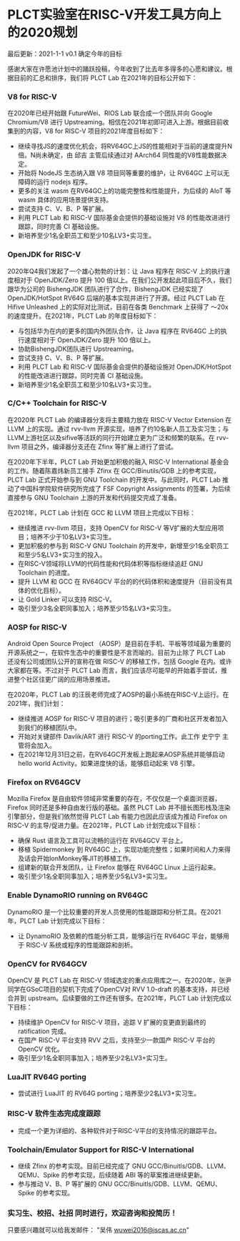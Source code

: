 # PLCT实验室在RISC-V开发工具方向上的2020规划

最后更新：2021-1-1 v0.1 确定今年的目标

感谢大家在许愿池计划中的踊跃投稿，今年收到了比去年多得多的心愿和建议。根据目前的汇总和排序，我们将 PLCT Lab 在2021年的目标公开如下：

### V8 for RISC-V

在2020年已经开始跟 FutureWei、RIOS Lab 联合成一个团队并向 Google Chromium/V8 进行 Upstreaming。相信在2021年初即可进入上游。根据目前收集到的内容，V8 for RISC-V 项目的2021年度目标如下：

- 继续寻找JS的速度优化机会，将RV64GC上JS的性能相对于当前的速度提升N倍。N尚未确定，由 邱吉 主管后续通过对 AArch64 同性能的V8性能数据决定。
- 开始将 NodeJS 生态纳入跟 V8 项目同等重要的维护，让 RV64GC 上可以无障碍的运行 nodejs 程序。
- 更多的关注 wasm 在RV64GC上的功能完整性和性能提升，为后续的 AIoT 等 wasm 具体的应用场景提供支持。
- 尝试支持 C、V、B、P 等扩展。
- 利用 PLCT Lab 和 RISC-V 国际基金会提供的基础设施对 V8 的性能改进进行跟踪，同时完善 CI 基础设施。
- 新培养至少1名全职员工和至少10名LV3+实习生。

### OpenJDK for RISC-V

2020年Q4我们发起了一个雄心勃勃的计划：让 Java 程序在 RISC-V 上的执行速度相对于 OpenJDK/Zero 提升 100 倍以上。在我们公开发起此项目后不久，我们跟华为公司的 BishengJDK 团队进行了合作，BishengJDK 已经实现了 OpenJDK/HotSpot RV64G 后端的基本实现并进行了开源。经过 PLCT Lab 在 Hifive Unleashed 上的实际对比测试，目前在各类 Benchmark 上获得了 ～20x 的速度提升。在2021年，PLCT Lab 的年度目标如下：

- 与包括华为在内的更多的国内外团队合作，让 Java 程序在 RV64GC 上的执行速度相对于 OpenJDK/Zero 提升 100 倍以上。
- 协助BishengJDK团队进行 Upstreaming。
- 尝试支持 C、V、B、P 等扩展。
- 利用 PLCT Lab 和 RISC-V 国际基金会提供的基础设施对 OpenJDK/HotSpot 的性能改进进行跟踪，同时完善 CI 基础设施。
- 新培养至少1名全职员工和至少10名LV3+实习生。

### C/C++ Toolchain for RISC-V

在2020年 PLCT Lab 的编译器分支将主要精力放在 RISC-V Vector Extension 在 LLVM 上的实现。通过 rvv-llvm 开源实现，培养了约10名新人员工及实习生；与LLVM上游社区以及sifive等活跃的同行开始建立更为广泛和频繁的联系。在 rvv-llvm 项目之外，编译器分支还在 Zfinx 等扩展上进行了尝试。

在2020年下半年，PLCT Lab 开始更加积极的融入 RISC-V International 基金会的工作。随着陈嘉炜新员工接手 Zfinx 在 GCC/Binutils/GDB 上的参考实现，PLCT Lab 正式开始参与到 GNU Toolchain 的开发中。与此同时，PLCT Lab 推动了中国科学院软件研究所完成了 FSF Copyright Assignments 的签署，为后续直接参与 GNU Toolchain 上游的开发和代码提交完成了准备。

在2021年，PLCT Lab 计划在 GCC 和 LLVM 项目上完成以下目标：

- 继续推进 rvv-llvm 项目，支持 OpenCV for RISC-V 等V扩展的大型应用项目；培养不少于10名LV3+实习生。
- 更加积极的参与到 RISC-V GNU Toolchain 的开发中，新增至少1名全职员工和至少5名LV3+实习生的投入。
- 在RISC-V领域将LLVM的代码性能和代码体积等指标继续追赶 GNU Toolchain 的进度。
- 提升 LLVM 和 GCC 在 RV64GCV 平台的的代码体积和速度提升（目前没有具体的优化目标）。
- 让 Gold Linker 可以支持 RISC-V。
- 吸引至少3名全职同事加入；培养至少15名LV3+实习生。

### AOSP for RISC-V

Android Open Source Project （AOSP）是目前在手机、平板等领域最为重要的开源系统之一，在软件生态中的重要性是不言而喻的。目前为止除了 PLCT Lab 还没有公司或团队公开的宣称在做 RISC-V 的移植工作，包括 Google 在内。或许大家都在等。不过对于 PLCT Lab 而言，我们应该尽可能早的开始着手尝试，推进整个社区往更广阔的应用场景推进。

在2020年，PLCT Lab 的汪辰老师完成了AOSP的最小系统在RISC-V上运行。在2021年，我们计划：

- 继续推进 AOSP for RISC-V 项目的进行；吸引更多的厂商和社区开发者加入到我们的移植团队中。
- 开始对关键部件 Davlik/ART 进行 RISC-V 的porting工作。此工作 史宁宁 主管将会加入。
- 在2021年12月31日之前，在RV64GC开发板上跑起来AOSP系统并能够启动 hello world Activity。如果进度快的话，能够启动起来 V8 引擎。

### Firefox on RV64GCV

Mozilla Firefox 是自由软件领域非常重要的存在，不仅仅是一个桌面浏览器，Firefox 同时还是多种自由发行版的基础。虽然 PLCT Lab 并不擅长图形栈及渲染引擎部分，但是我们依然觉得 PLCT Lab 有能力也因此应该成为推动 Firefox on RISC-V 的主导/促进力量。在2021年，PLCT Lab 计划完成以下目标：

- 确保 Rust 语言及工具可以流畅的运行在 RV64GCV 平台上。
- 移植 Spidermonkey 到 RV64GC 上，实现功能完整性；如果时间和人力来得及话会开始IonMonkey等JIT的移植工作。
- 组建新的联合开发团队，让 Firefox 能够在 RV64GC Linux 上运行起来。
- 吸引至少1名全职同事加入；培养至少5名LV3+实习生。

### Enable DynamoRIO running on RV64GC

DynamoRIO 是一个比较重要的开发人员使用的性能跟踪和分析工具。在2021年，PLCT Lab 计划完成以下目标：

- 让 DynamoRIO 及依赖的性能分析工具，能够运行在 RV64GC 平台，能够用于 RISC-V 系统或程序的性能跟踪和剖析。

### OpenCV for RV64GCV

OpenCV 是 PLCT Lab 在 RISC-V 领域选定的重点应用库之一。在2020年，张尹同学在GSoC项目的契机下完成了OpenCV对 RVV 1.0-draft 的基本支持，并已经合并到 upstream。后续要做的工作还有很多。在2021年，PLCT Lab 计划完成以下目标：

- 持续维护 OpenCV for RISC-V 项目，追踪 V 扩展的变更直到最终的 ratification 完成。
- 在国产 RISC-V 平台支持 RVV 之后，支持至少一款国产 RISC-V 平台的 OpenCV 优化。
- 吸引至少1名全职同事加入；培养至少2名LV3+实习生。

### LuaJIT RV64G porting

- 尝试进行 LuaJIT 的 RV64G porting；培养至少2名LV3+实习生。

### RISC-V 软件生态完成度跟踪

- 完成一个更为详细的、各种软件对于RISC-V平台的支持情况的跟踪平台。

### Toolchain/Emulator Support for RISC-V International

- 继续 Zfinx 的参考实现。目前已经完成了 GNU GCC/Binuitls/GDB、LLVM、QEMU、Spike 的参考实现，后续随着 ABI 等的草案推进继续更新。
- 参与推动 V、B、P 等扩展的 GNU GCC/Binuitls/GDB、LLVM、QEMU、Spike 的参考实现。

### 实习生、校招、社招 同时进行，欢迎咨询和投简历！

只要感兴趣就可以给我发邮件： "吴伟 <wuwei2016@iscas.ac.cn>"
